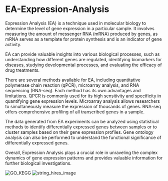 # EA-Expression-Analysis
Expression Analysis (EA) is a technique used in molecular biology to determine the level of gene expression in a particular sample. It involves measuring the amount of messenger RNA (mRNA) produced by genes, as mRNA serves as a template for protein synthesis and is an indicator of gene activity.

EA can provide valuable insights into various biological processes, such as understanding how different genes are regulated, identifying biomarkers for diseases, studying developmental processes, and evaluating the efficacy of drug treatments.

There are several methods available for EA, including quantitative polymerase chain reaction (qPCR), microarray analysis, and RNA sequencing (RNA-seq). Each method has its own advantages and limitations. QPCR is commonly used for its high sensitivity and specificity in quantifying gene expression levels. Microarray analysis allows researchers to simultaneously measure the expression of thousands of genes. RNA-seq offers comprehensive profiling of all transcribed genes in a sample.

The data generated from EA experiments can be analyzed using statistical methods to identify differentially expressed genes between samples or to cluster samples based on their gene expression profiles. Gene ontology analysis can also be performed to understand the functional significance of differentially expressed genes.

Overall, Expression Analysis plays a crucial role in unraveling the complex dynamics of gene expression patterns and provides valuable information for further biological investigations.

![GO_KEGG](https://github.com/Siamak-salimy/EA-Expression-Analysis-/assets/34867846/c6d713c7-5caf-4879-a1f1-53da401a175f)
![string_hires_image](https://github.com/Siamak-salimy/EA-Expression-Analysis-/assets/34867846/0a188d2d-e345-4a40-94f0-92d5351071d9)
